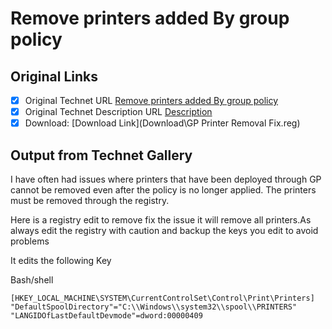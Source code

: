 # Remove printers added By group policy

## Original Links

- [x] Original Technet URL [Remove printers added By group policy](https://gallery.technet.microsoft.com/Remove-printers-added-By-9dc5f551)
- [x] Original Technet Description URL [Description](https://gallery.technet.microsoft.com/Remove-printers-added-By-9dc5f551/description)
- [x] Download: [Download Link](Download\GP Printer Removal Fix.reg)

## Output from Technet Gallery

I have often had issues where printers that have been deployed through GP cannot be removed even after the policy is no longer applied. The printers must be removed through the registry.

Here is a registry edit to remove fix the issue it will remove all printers.As always edit the registry with caution and backup the keys you edit to avoid problems

It edits the following Key

Bash/shell

```
[HKEY_LOCAL_MACHINE\SYSTEM\CurrentControlSet\Control\Print\Printers]
"DefaultSpoolDirectory"="C:\\Windows\\system32\\spool\\PRINTERS"
"LANGIDOfLastDefaultDevmode"=dword:00000409
```

